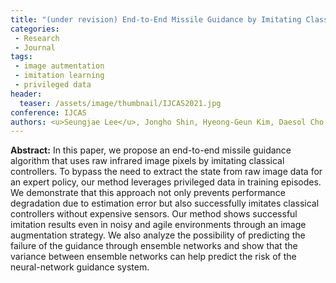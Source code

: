 ```yaml
---
title: "(under revision) End-to-End Missile Guidance by Imitating Classical Controller with Privileged Data"
categories:
 - Research
 - Journal
tags:
 - image autmentation
 - imitation learning
 - privileged data
header:
  teaser: /assets/image/thumbnail/IJCAS2021.jpg
conference: IJCAS
authors: <u>Seungjae Lee</u>, Jongho Shin, Hyeong-Geun Kim, Daesol Cho, and H. Jin Kim
---
```



**Abstract:** In this paper, we propose an end-to-end missile guidance algorithm that uses raw infrared image pixels by imitating classical controllers. To bypass the need to extract the state from raw image data for an expert policy, our method leverages privileged data in training episodes. We demonstrate that this approach not only prevents performance degradation due to estimation error but also successfully imitates classical controllers without expensive sensors. Our method shows successful imitation results even in noisy and agile environments through an image augmentation strategy. We also analyze the possibility of predicting the failure of the guidance through ensemble networks and show that the variance between ensemble networks can help predict the risk of the neural-network guidance system.
